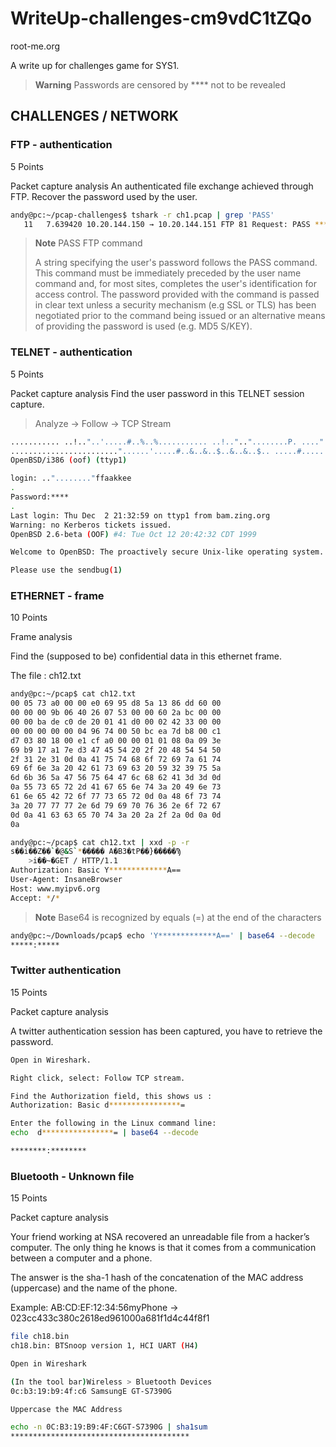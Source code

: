 # WriteUp-challenges-cm9vdC1tZQo
root-me.org

A write up for challenges game for SYS1.

> **Warning**
> Passwords are censored by **** not to be revealed

## CHALLENGES / NETWORK

### FTP - authentication
5 Points

Packet capture analysis
An authenticated file exchange achieved through FTP. Recover the password used by the user.
```sh
andy@pc:~/pcap-challenges$ tshark -r ch1.pcap | grep 'PASS'
   11   7.639420 10.20.144.150 → 10.20.144.151 FTP 81 Request: PASS ********
```
> **Note**
> PASS FTP command 
> 
> A string specifying the user's password follows the PASS command. This command must be immediately preceded by the user name command and, for most sites, completes the user's identification for access control. The password provided with the command is passed in clear text unless a security mechanism (e.g SSL or TLS) has been negotiated prior to the command being issued or an alternative means of providing the password is used (e.g. MD5 S/KEY).

### TELNET - authentication

5 Points

Packet capture analysis
Find the user password in this TELNET session capture.

> Analyze → Follow → TCP Stream

```sh
........... ..!.."..'.....#..%..%........... ..!..".."........P. ....".....b........b....	B.
........................"......'.....#..&..&..$..&..&..$.. .....#.....'........... .9600,9600....#.bam.zing.org:0.0....'..DISPLAY.bam.zing.org:0.0......xterm-color.............!.............."............
OpenBSD/i386 (oof) (ttyp1)

login: .."........"ffaakkee
.
Password:****
.
Last login: Thu Dec  2 21:32:59 on ttyp1 from bam.zing.org
Warning: no Kerberos tickets issued.
OpenBSD 2.6-beta (OOF) #4: Tue Oct 12 20:42:32 CDT 1999

Welcome to OpenBSD: The proactively secure Unix-like operating system.

Please use the sendbug(1) 
```

### ETHERNET - frame

10 Points

Frame analysis

Find the (supposed to be) confidential data in this ethernet frame.

The file : ch12.txt
```sh
andy@pc:~/pcap$ cat ch12.txt
00 05 73 a0 00 00 e0 69 95 d8 5a 13 86 dd 60 00
00 00 00 9b 06 40 26 07 53 00 00 60 2a bc 00 00
00 00 ba de c0 de 20 01 41 d0 00 02 42 33 00 00
00 00 00 00 00 04 96 74 00 50 bc ea 7d b8 00 c1
d7 03 80 18 00 e1 cf a0 00 00 01 01 08 0a 09 3e
69 b9 17 a1 7e d3 47 45 54 20 2f 20 48 54 54 50
2f 31 2e 31 0d 0a 41 75 74 68 6f 72 69 7a 61 74
69 6f 6e 3a 20 42 61 73 69 63 20 59 32 39 75 5a
6d 6b 36 5a 47 56 75 64 47 6c 68 62 41 3d 3d 0d
0a 55 73 65 72 2d 41 67 65 6e 74 3a 20 49 6e 73
61 6e 65 42 72 6f 77 73 65 72 0d 0a 48 6f 73 74
3a 20 77 77 77 2e 6d 79 69 70 76 36 2e 6f 72 67
0d 0a 41 63 63 65 70 74 3a 20 2a 2f 2a 0d 0a 0d
0a

andy@pc:~/pcap$ cat ch12.txt | xxd -p -r
s��i��Z��`�@&S`*����� A�B3�tP��}�����Ϡ
	>i��~�GET / HTTP/1.1
Authorization: Basic Y*************A==
User-Agent: InsaneBrowser
Host: www.myipv6.org
Accept: */*

```
> **Note**
> Base64 is recognized by equals (=) at the end of the characters

```sh
andy@pc:~/Downloads/pcap$ echo 'Y*************A==' | base64 --decode 
*****:*****
```

### Twitter authentication

15 Points

Packet capture analysis

A twitter authentication session has been captured, you have to retrieve the password.

```sh
Open in Wireshark.

Right click, select: Follow TCP stream.

Find the Authorization field, this shows us :
Authorization: Basic d****************=

Enter the following in the Linux command line:
echo  d****************= | base64 --decode

********:********
```

### Bluetooth - Unknown file

15 Points

Packet capture analysis

Your friend working at NSA recovered an unreadable file from a hacker’s computer. The only thing he knows is that it comes from a communication between a computer and a phone.

The answer is the sha-1 hash of the concatenation of the MAC address (uppercase) and the name of the phone.

Example:
AB:CD:EF:12:34:56myPhone -> 023cc433c380c2618ed961000a681f1d4c44f8f1

```sh
file ch18.bin
ch18.bin: BTSnoop version 1, HCI UART (H4)

Open in Wireshark 

(In the tool bar)Wireless > Bluetooth Devices
0c:b3:19:b9:4f:c6 SamsungE GT-S7390G

Uppercase the MAC Address

echo -n 0C:B3:19:B9:4F:C6GT-S7390G | sha1sum
****************************************
```
